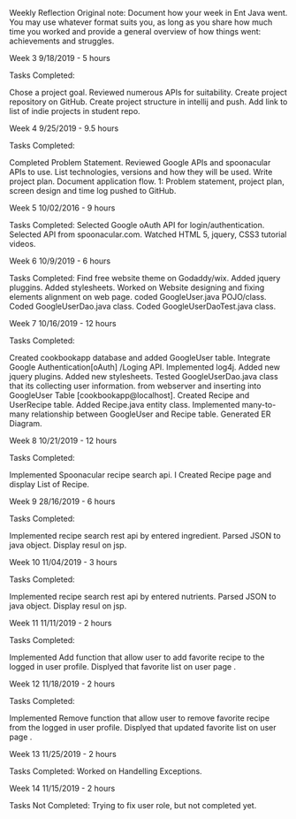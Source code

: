 
Weekly Reflection
Original note: Document how your week in Ent Java went. You may use whatever format suits you, as long as you share how much time you worked and provide a general overview of how things went: achievements and struggles.

Week 3
9/18/2019 - 5 hours

Tasks Completed:

Chose a project goal.
Reviewed numerous APIs for suitability.
Create project repository on GitHub.
Create project structure in intellij and push.
Add link to list of indie projects in student repo.

Week 4
9/25/2019 - 9.5 hours

Tasks Completed:

Completed Problem Statement.
Reviewed Google APIs and spoonacular APIs to use.
List technologies, versions and how they will be used.
Write project plan.
Document application flow.
1: Problem statement, project plan, screen design and time log pushed to GitHub.


Week 5
10/02/2016 - 9 hours


Tasks Completed:
Selected Google oAuth API for login/authentication. 
Selected API from spoonacular.com.
Watched HTML 5, jquery, CSS3 tutorial videos.


Week 6
10/9/2019 - 6 hours

Tasks Completed:
Find free website theme on Godaddy/wix.
Added jquery pluggins.
Added stylesheets.
Worked on Website designing and fixing elements alignment on web page.
coded GoogleUser.java POJO/class.
Coded GoogleUserDao.java class.
Coded GoogleUserDaoTest.java class.


Week 7
10/16/2019 - 12 hours

Tasks Completed:

Created cookbookapp database and added GoogleUser table.
Integrate Google Authentication[oAuth] /Loging API.
Implemented log4j.
Added new jquery plugins.
Added new stylesheets.
Tested GoogleUserDao.java class that its collecting user information.
from webserver and inserting into GoogleUser Table [cookbookapp@localhost].
Created Recipe and UserRecipe table.
Added Recipe.java entity class.
Implemented many-to-many relationship between GoogleUser and Recipe table.
Generated ER Diagram.


Week 8
10/21/2019 - 12 hours

Tasks Completed:

Implemented Spoonacular recipe search api.
I Created Recipe page and display List of Recipe.


Week 9
28/16/2019 - 6 hours

Tasks Completed:

Implemented recipe search rest api by entered ingredient.
Parsed JSON to java object.
Display resul on jsp.


Week 10
11/04/2019 - 3 hours

Tasks Completed:

Implemented recipe search rest api by entered nutrients.
Parsed JSON to java object.
Display resul on jsp.


Week 11
11/11/2019 - 2 hours

Tasks Completed:

Implemented Add function that allow user to add favorite recipe to the logged in user profile.
Displyed that favorite list on user page .



Week 12
11/18/2019 - 2 hours

Tasks Completed:

Implemented Remove function that allow user to remove favorite recipe from the logged in user profile.
Displyed that updated favorite list on user page .


Week 13
11/25/2019 - 2 hours

Tasks Completed:
Worked on Handelling Exceptions.

Week 14
11/15/2019 - 2 hours

Tasks Not Completed:
Trying to fix user role, but not completed yet.

